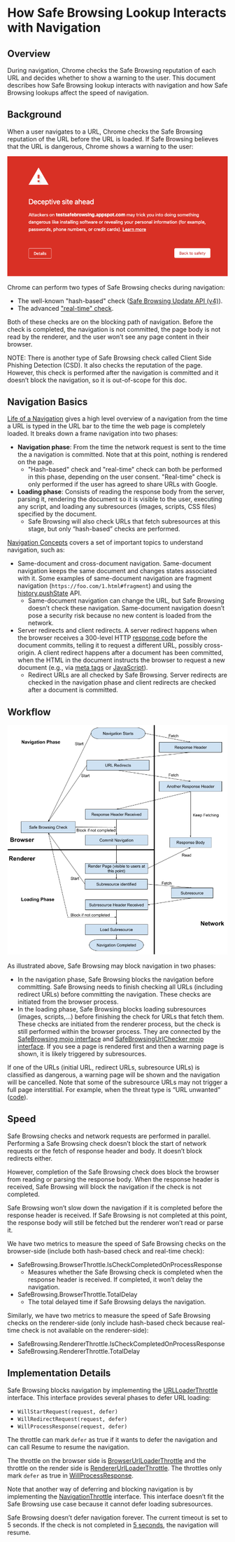 # How Safe Browsing Lookup Interacts with Navigation

## Overview

During navigation, Chrome checks the Safe Browsing reputation of each URL and
decides whether to show a warning to the user. This document describes how Safe
Browsing lookup interacts with navigation and how Safe Browsing lookups affect
the speed of navigation.

## Background

When a user navigates to a URL, Chrome checks the Safe Browsing reputation of
the URL before the URL is loaded. If Safe Browsing believes that the URL is
dangerous, Chrome shows a warning to the user:

![warning page](warning_screenshot.png)

Chrome can perform two types of Safe Browsing checks during navigation:

*   The well-known "hash-based" check
    ([Safe Browsing Update API (v4)](https://developers.google.com/safe-browsing/v4/update-api)).
*   The advanced
    ["real-time" check](https://source.chromium.org/chromium/chromium/src/+/main:components/safe_browsing/core/browser/realtime/).

Both of these checks are on the blocking path of navigation. Before the check is
completed, the navigation is not committed, the page body is not read by the
renderer, and the user won’t see any page content in their browser.

NOTE: There is another type of Safe Browsing check called Client Side Phishing
Detection (CSD). It also checks the reputation of the page. However, this check
is performed after the navigation is committed and it doesn’t block the
navigation, so it is out-of-scope for this doc.

## Navigation Basics

[Life of a Navigation](https://chromium.googlesource.com/chromium/src/+/main/docs/navigation.md)
gives a high level overview of a navigation from the time a URL is typed in the
URL bar to the time the web page is completely loaded. It breaks down a frame
navigation into two phases:

*   **Navigation phase**: From the time the network request is sent to the time
    the a navigation is committed. Note that at this point, nothing is rendered
    on the page.
    *   "Hash-based" check and "real-time" check can both be performed in this
        phase, depending on the user consent. "Real-time" check is only
        performed if the user has agreed to share URLs with Google.
*   **Loading phase**: Consists of reading the response body from the server,
    parsing it, rendering the document so it is visible to the user, executing
    any script, and loading any subresources (images, scripts, CSS files)
    specified by the document.
    *   Safe Browsing will also check URLs that fetch subresources at this
        stage, but only “hash-based” checks are performed.

[Navigation Concepts](https://chromium.googlesource.com/chromium/src/+/refs/heads/main/docs/navigation_concepts.md)
covers a set of important topics to understand navigation, such as:

*   Same-document and cross-document navigation. Same-document navigation keeps
    the same document and changes states associated with it. Some examples of
    same-document navigation are fragment navigation
    (`https://foo.com/1.html#fragment`) and using the
    [history.pushState](https://developer.mozilla.org/en-US/docs/Web/API/History/pushState)
    API.
    *   Same-document navigation can change the URL, but Safe Browsing doesn’t
        check these navigation. Same-document navigation doesn’t pose a security
        risk because no new content is loaded from the network.
*   Server redirects and client redirects. A server redirect happens when the
    browser receives a 300-level HTTP
    [response code](https://developer.mozilla.org/en-US/docs/Web/HTTP/Status#redirection_messages)
    before the document commits, telling it to request a different URL, possibly
    cross-origin. A client redirect happens after a document has been committed,
    when the HTML in the document instructs the browser to request a new
    document (e.g., via
    [meta tags](https://www.w3schools.com/tags/att_meta_http_equiv.asp) or
    [JavaScript](https://www.w3schools.com/howto/howto_js_redirect_webpage.asp)).
    *   Redirect URLs are all checked by Safe Browsing. Server redirects are
        checked in the navigation phase and client redirects are checked after a
        document is committed.

## Workflow

![workflow](safe_browsing_navigation_flowchart.png)

As illustrated above, Safe Browsing may block navigation in two phases:

*   In the navigation phase, Safe Browsing blocks the navigation before
    committing. Safe Browsing needs to finish checking all URLs (including
    redirect URLs) before committing the navigation. These checks are initiated
    from the browser process.
*   In the loading phase, Safe Browsing blocks loading subresources (images,
    scripts,...) before finishing the check for URLs that fetch them. These
    checks are initiated from the renderer process, but the check is still
    performed within the browser process. They are connected by the
    [SafeBrowsing mojo interface](https://source.chromium.org/chromium/chromium/src/+/main:components/safe_browsing/content/common/safe_browsing.mojom;l=14;drc=9d6b0dd8dc0ca9364cc74fe5df855466bb15ef67)
    and
    [SafeBrowsingUrlChecker mojo interface](https://source.chromium.org/chromium/chromium/src/+/main:components/safe_browsing/core/common/safe_browsing_url_checker.mojom;l=12;drc=efb0f6367a11f87129195032753f332b925ecf5f).
    If you see a page is rendered first and then a warning page is shown, it is
    likely triggered by subresources.

If one of the URLs (initial URL, redirect URLs, subresource URLs) is classified
as dangerous, a warning page will be shown and the navigation will be cancelled.
Note that some of the subresource URLs may not trigger a full page interstitial.
For example, when the threat type is “URL unwanted”
([code](https://source.chromium.org/chromium/chromium/src/+/main:components/safe_browsing/content/base_ui_manager.cc;l=207-221;drc=40a8d5fea781057ff74a699247bc699f71ca4d5d)).

## Speed

Safe Browsing checks and network requests are performed in parallel. Performing
a Safe Browsing check doesn’t block the start of network requests or the fetch
of response header and body. It doesn’t block redirects either.

However, completion of the Safe Browsing check does block the browser from
reading or parsing the response body. When the response header is received, Safe
Browsing will block the navigation if the check is not completed.

Safe Browsing won’t slow down the navigation if it is completed before the
response header is received. If Safe Browsing is not completed at this point,
the response body will still be fetched but the renderer won’t read or parse it.

We have two metrics to measure the speed of Safe Browsing checks on the
browser-side (include both hash-based check and real-time check):

*   SafeBrowsing.BrowserThrottle.IsCheckCompletedOnProcessResponse
    *   Measures whether the Safe Browsing check is completed when the response
        header is received. If completed, it won’t delay the navigation.
*   SafeBrowsing.BrowserThrottle.TotalDelay
    *   The total delayed time if Safe Browsing delays the navigation.

Similarly, we have two metrics to measure the speed of Safe Browsing checks on
the renderer-side (only include hash-based check because real-time check is not
available on the renderer-side):

*   SafeBrowsing.RendererThrottle.IsCheckCompletedOnProcessResponse
*   SafeBrowsing.RendererThrottle.TotalDelay

## Implementation Details

Safe Browsing blocks navigation by implementing the
[URLLoaderThrottle](https://source.chromium.org/chromium/chromium/src/+/main:third_party/blink/public/common/loader/url_loader_throttle.h;l=43;drc=0e45c020c43b1a9f6d2870ff7f92b30a2f03a458)
interface. This interface provides several phases to defer URL loading:

*   `WillStartRequest(request, defer)`
*   `WillRedirectRequest(request, defer)`
*   `WillProcessResponse(request, defer)`

The throttle can mark `defer` as true if it wants to defer the navigation and
can call Resume to resume the navigation.

The throttle on the browser side is
[BrowserUrlLoaderThrottle](https://source.chromium.org/chromium/chromium/src/+/main:components/safe_browsing/content/browser/browser_url_loader_throttle.h;drc=b9e2c27ca6debc7796367f295888ba4701df62bf)
and the throttle on the render side is
[RendererUrlLoaderThrottle](https://source.chromium.org/chromium/chromium/src/+/main:components/safe_browsing/content/renderer/renderer_url_loader_throttle.cc;l=107;drc=40a8d5fea781057ff74a699247bc699f71ca4d5d;bpv=1;bpt=1).
The throttles only mark `defer` as true in
[WillProcessResponse](https://source.chromium.org/chromium/chromium/src/+/main:components/safe_browsing/content/browser/browser_url_loader_throttle.cc;l=264;drc=40a8d5fea781057ff74a699247bc699f71ca4d5d).

Note that another way of deferring and blocking navigation is by implementing
the
[NavigationThrottle](https://source.chromium.org/chromium/chromium/src/+/main:content/public/browser/navigation_throttle.h;drc=40a8d5fea781057ff74a699247bc699f71ca4d5d;l=18)
interface. This interface doesn’t fit the Safe Browsing use case because it
cannot defer loading subresources.

Safe Browsing doesn’t defer navigation forever. The current timeout is set to 5
seconds. If the check is not completed in
[5 seconds](https://source.chromium.org/chromium/chromium/src/+/main:components/safe_browsing/core/browser/safe_browsing_url_checker_impl.cc;l=33;drc=c40dd9cd443bc4ca05647f8d582c38d5bdfb6814),
the navigation will resume.
